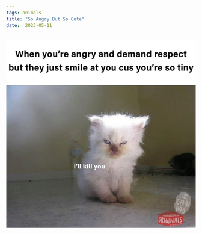 ```yaml
---
tags: animals
title: "So Angry But So Cute"
date:  2023-05-11
---
```


![catangrycute.jpg](https://raw.githubusercontent.com/muneer78/muneer78.github.io/master/images/catangrycute.jpg)